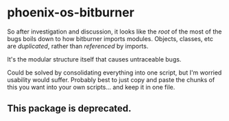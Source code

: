 # phoenix-os-bitburner

So after investigation and discussion, it looks like the _root_ of the most of the bugs boils down to how bitburner imports modules. Objects, classes, etc are _duplicated_, rather than _referenced_ by imports.

It's the modular structure itself that causes untraceable bugs.

Could be solved by consolidating everything into one script, but I'm worried usability would suffer. Probably best to just copy and paste the chunks of this you want into your own scripts... and keep it in one file.

## This package is deprecated.
